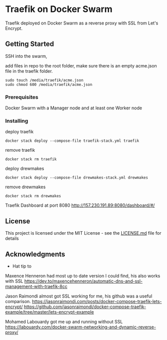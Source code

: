 # Traefik on Docker Swarm

Traefik deployed on Docker Swarm as a reverse proxy with SSL from Let's Encrypt.

## Getting Started

SSH into the swarm,

add files in repo to the root folder,
make sure there is an empty acme.json file in the traefik folder.
```
sudo touch /media/traefik/acme.json
sudo chmod 600 /media/traefik/acme.json
```

### Prerequisites

Docker Swarm with a Manager node and at least one Worker node


### Installing

deploy traefik
```
docker stack deploy --compose-file traefik-stack.yml traefik
```

remove traefik
```
docker stack rm traefik
```

deploy drewmakes
```
docker stack deploy --compose-file drewmakes-stack.yml drewmakes
```

remove drewmakes
```
docker stack rm drewmakes
```

Traefik Dashboard at port 8080
http://157.230.191.89:8080/dashboard/#/


## License

This project is licensed under the MIT License - see the [LICENSE.md](LICENSE.md) file for details

## Acknowledgments

* Hat tip to

Maxence Henneron had most up to date version I could find, his also works with SSL
https://dev.to/maxencehenneron/automatic-dns-and-ssl-management-with-traefik-8cc

Jason Raimondi almost got SSL working for me, his github was a useful comparison.
https://jasonraimondi.com/posts/docker-compose-traefik-lets-encrypt/
https://github.com/jasonraimondi/docker-compose-traefik-example/tree/master/lets-encrypt-example

Mohamed Labouardy got me up and running without SSL
https://labouardy.com/docker-swarm-networking-and-dynamic-reverse-proxy/
